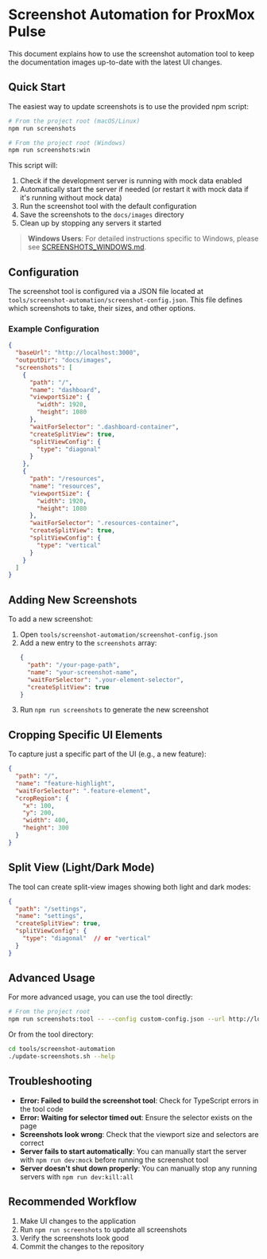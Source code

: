 # Screenshot Automation for ProxMox Pulse

This document explains how to use the screenshot automation tool to keep the documentation images up-to-date with the latest UI changes.

## Quick Start

The easiest way to update screenshots is to use the provided npm script:

```bash
# From the project root (macOS/Linux)
npm run screenshots

# From the project root (Windows)
npm run screenshots:win
```

This script will:
1. Check if the development server is running with mock data enabled
2. Automatically start the server if needed (or restart it with mock data if it's running without mock data)
3. Run the screenshot tool with the default configuration
4. Save the screenshots to the `docs/images` directory
5. Clean up by stopping any servers it started

> **Windows Users**: For detailed instructions specific to Windows, please see [SCREENSHOTS_WINDOWS.md](./SCREENSHOTS_WINDOWS.md).

## Configuration

The screenshot tool is configured via a JSON file located at `tools/screenshot-automation/screenshot-config.json`. This file defines which screenshots to take, their sizes, and other options.

### Example Configuration

```json
{
  "baseUrl": "http://localhost:3000",
  "outputDir": "docs/images",
  "screenshots": [
    {
      "path": "/",
      "name": "dashboard",
      "viewportSize": {
        "width": 1920,
        "height": 1080
      },
      "waitForSelector": ".dashboard-container",
      "createSplitView": true,
      "splitViewConfig": {
        "type": "diagonal"
      }
    },
    {
      "path": "/resources",
      "name": "resources",
      "viewportSize": {
        "width": 1920,
        "height": 1080
      },
      "waitForSelector": ".resources-container",
      "createSplitView": true,
      "splitViewConfig": {
        "type": "vertical"
      }
    }
  ]
}
```

## Adding New Screenshots

To add a new screenshot:

1. Open `tools/screenshot-automation/screenshot-config.json`
2. Add a new entry to the `screenshots` array:
   ```json
   {
     "path": "/your-page-path",
     "name": "your-screenshot-name",
     "waitForSelector": ".your-element-selector",
     "createSplitView": true
   }
   ```
3. Run `npm run screenshots` to generate the new screenshot

## Cropping Specific UI Elements

To capture just a specific part of the UI (e.g., a new feature):

```json
{
  "path": "/",
  "name": "feature-highlight",
  "waitForSelector": ".feature-element",
  "cropRegion": {
    "x": 100,
    "y": 200,
    "width": 400,
    "height": 300
  }
}
```

## Split View (Light/Dark Mode)

The tool can create split-view images showing both light and dark modes:

```json
{
  "path": "/settings",
  "name": "settings",
  "createSplitView": true,
  "splitViewConfig": {
    "type": "diagonal"  // or "vertical"
  }
}
```

## Advanced Usage

For more advanced usage, you can use the tool directly:

```bash
# From the project root
npm run screenshots:tool -- --config custom-config.json --url http://localhost:9000
```

Or from the tool directory:

```bash
cd tools/screenshot-automation
./update-screenshots.sh --help
```

## Troubleshooting

- **Error: Failed to build the screenshot tool**: Check for TypeScript errors in the tool code
- **Error: Waiting for selector timed out**: Ensure the selector exists on the page
- **Screenshots look wrong**: Check that the viewport size and selectors are correct
- **Server fails to start automatically**: You can manually start the server with `npm run dev:mock` before running the screenshot tool
- **Server doesn't shut down properly**: You can manually stop any running servers with `npm run dev:kill:all`

## Recommended Workflow

1. Make UI changes to the application
2. Run `npm run screenshots` to update all screenshots
3. Verify the screenshots look good
4. Commit the changes to the repository
